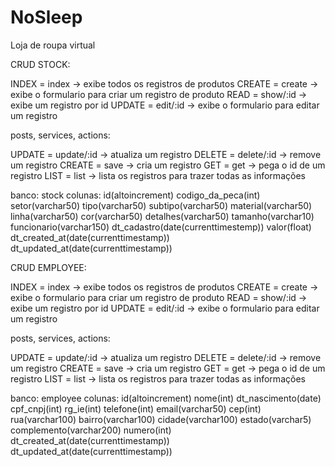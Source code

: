 # NoSleep
Loja de roupa virtual

CRUD STOCK:

INDEX  = index    -> exibe todos os registros de produtos
CREATE = create   -> exibe o formulario para criar um registro de produto
READ   = show/:id -> exibe um registro por id
UPDATE = edit/:id -> exibe o formulario para editar um registro

posts, services, actions:

UPDATE = update/:id -> atualiza um registro
DELETE = delete/:id -> remove um registro
CREATE = save       -> cria um registro
GET    = get        -> pega o id de um registro
LIST   = list       -> lista os registros para trazer todas as informações

banco: stock
colunas:
id(altoincrement)
codigo_da_peca(int)
setor(varchar50)
tipo(varchar50)
subtipo(varchar50)
material(varchar50)
linha(varchar50)
cor(varchar50)
detalhes(varchar50)
tamanho(varchar10)
funcionario(varchar150)
dt_cadastro(date(currenttimestemp))
valor(float)
dt_created_at(date(currenttimestamp))
dt_updated_at(date(currenttimestamp))

CRUD EMPLOYEE:

INDEX  = index    -> exibe todos os registros de produtos
CREATE = create   -> exibe o formulario para criar um registro de produto
READ   = show/:id -> exibe um registro por id
UPDATE = edit/:id -> exibe o formulario para editar um registro

posts, services, actions:

UPDATE = update/:id -> atualiza um registro
DELETE = delete/:id -> remove um registro
CREATE = save       -> cria um registro
GET    = get        -> pega o id de um registro
LIST   = list       -> lista os registros para trazer todas as informações

banco: employee
colunas:
id(altoincrement)
nome(int)
dt_nascimento(date)
cpf_cnpj(int)
rg_ie(int)
telefone(int)
email(varchar50)
cep(int)
rua(varchar100)
bairro(varchar100)
cidade(varchar100)
estado(varchar5)
complemento(varchar200)
numero(int)
dt_created_at(date(currenttimestamp))
dt_updated_at(date(currenttimestamp))